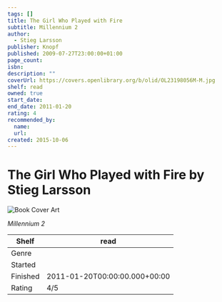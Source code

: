```yaml
---
tags: []
title: The Girl Who Played with Fire
subtitle: Millennium 2
author:
  - Stieg Larsson
publisher: Knopf
published: 2009-07-27T23:00:00+01:00
page_count:
isbn:
description: ""
coverUrl: https://covers.openlibrary.org/b/olid/OL23198056M-M.jpg
shelf: read
owned: true
start_date:
end_date: 2011-01-20
rating: 4
recommended_by:
  name:
  url:
created: 2015-10-06
---
```


# The Girl Who Played with Fire by Stieg Larsson

![Book Cover Art](https://covers.openlibrary.org/b/olid/OL23198056M-M.jpg)

_Millennium 2_

| Shelf | read |
| --- | --- |
| Genre |  |
| Started |  |
| Finished | 2011-01-20T00:00:00.000+00:00 |
| Rating | 4/5 |

